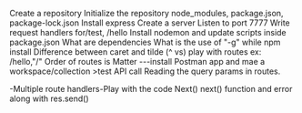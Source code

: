 Create a repository
Initialize the repository node_modules, package.json, package-lock.json
Install express
Create a server
Listen to port 7777
Write request handlers for/test, /hello
Install nodemon and update scripts inside package.json
What are dependencies
What is the use of "-g" while npm install
Difference between caret and tilde (^ vs)
play with routes ex: /hello,"/"
Order of routes is Matter
---install Postman app and mae a workspace/collection >test API call
Reading the query params in routes.

-Multiple route handlers-Play with the code
Next()
next() function  and error along with  res.send()
<!-- WBSvAzNNIXbOcsN7 -->
